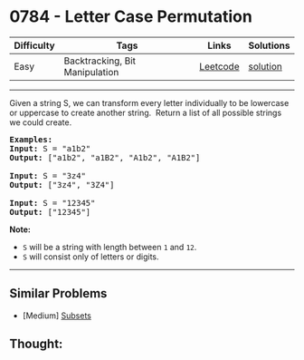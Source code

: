 # 0784 - Letter Case Permutation

Difficulty  | Tags | Links | Solutions
----------- | ---- | ----- | -----
Easy | Backtracking, Bit Manipulation | [Leetcode](https://leetcode.com/problems/letter-case-permutation) | [solution](https://leetcode.com/problems/letter-case-permutation/solution/)


-----------

<p>Given a string S, we can transform every letter individually&nbsp;to be lowercase or uppercase to create another string.&nbsp; Return a list of all possible strings we could create.</p>

<pre>
<strong>Examples:</strong>
<strong>Input:</strong> S = &quot;a1b2&quot;
<strong>Output:</strong> [&quot;a1b2&quot;, &quot;a1B2&quot;, &quot;A1b2&quot;, &quot;A1B2&quot;]

<strong>Input:</strong> S = &quot;3z4&quot;
<strong>Output:</strong> [&quot;3z4&quot;, &quot;3Z4&quot;]

<strong>Input:</strong> S = &quot;12345&quot;
<strong>Output:</strong> [&quot;12345&quot;]
</pre>

<p><strong>Note:</strong></p>

<ul>
	<li><code>S</code> will be a string with length between <code>1</code> and <code>12</code>.</li>
	<li><code>S</code> will consist only of letters or digits.</li>
</ul>


-----------


## Similar Problems

- [Medium] [Subsets](subsets)




## Thought:
